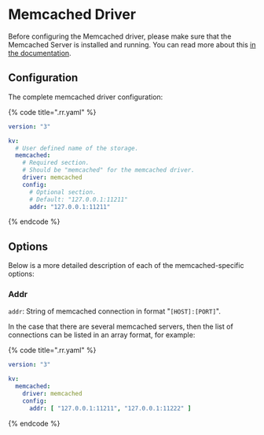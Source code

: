 # Memcached Driver

Before configuring the Memcached driver, please make sure that the Memcached Server is installed and running. You can
read more about this [in the documentation](https://memcached.org/).

## Configuration

The complete memcached driver configuration:

{% code title=".rr.yaml" %}

```yaml
version: "3"

kv:
  # User defined name of the storage.
  memcached:
    # Required section.
    # Should be "memcached" for the memcached driver.
    driver: memcached
    config:
      # Optional section.
      # Default: "127.0.0.1:11211"
      addr: "127.0.0.1:11211"
```

{% endcode %}

## Options

Below is a more detailed description of each of the memcached-specific options:

### Addr

`addr`: String of memcached connection in format "`[HOST]:[PORT]`".

In the case that there are several memcached servers, then the list of connections can be listed in an array format, for
example:

{% code title=".rr.yaml" %}

```yaml
version: "3"

kv:
  memcached:
    driver: memcached
    config:
      addr: [ "127.0.0.1:11211", "127.0.0.1:11222" ]
```

{% endcode %}
